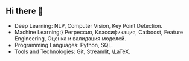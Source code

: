 ## Hi there 👋

 - Deep Learning: NLP, Computer Vision, Key Point Detection.
 - Machine Learning:} Регрессия, Классификация, Catboost, Feature Engineering, Оценка и валидация моделей.
- Programming Languages: Python, SQL.
- Tools and Technologies: Git, Streamlit, \LaTeX.

